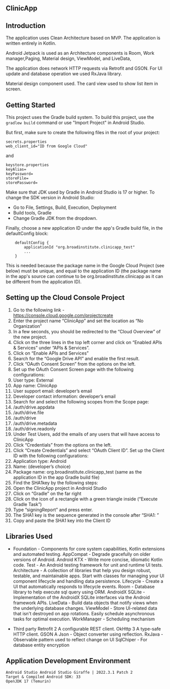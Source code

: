 ## ClinicApp

Introduction
------------
The application uses Clean Architecture based on MVP.
The application is written entirely in Kotlin.

Android Jetpack is used as an Architecture components is Room, Work manager,Paging, Material design, ViewModel, and LiveData,

The application does network HTTP requests via Retrofit and GSON. For UI update and database operation we used RxJava library. 

Material design component used. The card view used to show list item in screen.

Getting Started
---------------
   
This project uses the Gradle build system. To build this project, use the
`gradlew build` command or use "Import Project" in Android Studio. 

But first, make sure to create the following files in the root of your project:
    
    
```
secrets.properties
web_client_id="ID from Google Cloud"
```
    
and
    
```
keystore.properties
keyAlias=
keyPassword=
storeFile=
storePassword=
```
    
Make sure that JDK used by Gradle in Android Studio is 17 or higher. To change the SDK version in Android Studio:

* Go to File, Settings, Build, Execution, Deployment
* Build tools, Gradle
* Change Gradle JDK from the dropdown. 

Finally, choose a new application ID under the app's Gradle build file, in the defaultConfig block:

```
    defaultConfig {
        applicationId "org.broadinstitute.clinicapp_test"
        ...
    }
```

This is needed because the package name in the Google Cloud Project (see below) must be unique, and 
equal to the application ID (the package name in the app's source can continue to be org.broadinstitute.clinicapp
as it can be different from the application ID).

Setting up the Cloud Console Project
---------------
1. Go to the following link - https://console.cloud.google.com/projectcreate
2. Enter the project name “ClinicApp” and set the location as “No Organization”
3. In a few seconds, you should be redirected to the “Cloud Overview” of the new project.
4. Click on the three lines in the top left corner and click on “Enabled APIs & Services” under “APIs & Services”.
5. Click on “Enable APIs and Services”
6. Search for the “Google Drive API” and enable the first result.
7. Click “OAuth Consent Screen” from the options on the left.
8. Set up the OAuth Consent Screen page with the following configurations:
9. User type: External
10. App name: ClinicApp
11. User support email: developer’s email
12. Developer contact information: developer’s email
13. Search for and select the following scopes from the Scope page:
14. /auth/drive.appdata
15. /auth/drive.file
16. /auth/drive
17. /auth/drive.metadata
18. /auth/drive.readonly
19. Under Test Users, add the emails of any users that will have access to ClinicApp
20. Click “Credentials” from the options on the left.
21. Click “Create Credentials” and select “OAuth Client ID”. Set up the Client ID with the following configurations:
22. Application type: Android
23. Name: (developer’s choice)
24. Package name: org.broadinstitute.clinicapp_test (same as the application ID in the app Gradle build file)
25. Find the SHA1key by the following steps:
26. Open the ClinicApp project in Android Studio
27. Click on “Gradle” on the far right
28. Click on the icon of a rectangle with a green triangle inside (“Execute Gradle Task”)
29. Type “signingReport” and press enter.
30. The SHA1 key is the sequence generated in the console after “SHA1: ”
31. Copy and paste the SHA1 key into the Client ID

Libraries Used
--------------
* Foundation - Components for core system capabilities, Kotlin extensions  and automated testing.
  AppCompat - Degrade gracefully on older versions of Android.
  Android KTX - Write more concise, idiomatic Kotlin code.
  Test - An Android testing framework for unit and runtime UI tests.
  Architecture - A collection of libraries that help you design robust, testable, and maintainable apps.
  Start with classes for managing your UI component lifecycle and handling data persistence.
  Lifecycle - Create a UI that automatically responds to lifecycle events.
  Room - Database library to help execute sql query using ORM.
  AndroidX SQLite -  Implementation of the AndroidX SQLite interfaces via the Android framework APIs.
  LiveData - Build data objects that notify views when the underlying database changes.
  ViewModel - Store UI-related data that isn't destroyed on app rotations. Easily schedule asynchronous tasks for optimal execution.
  WorkManager - Scheduling mechanism

* Third party
  Retrofit 2 A configurable REST client.
  OkHttp 3 A type-safe HTTP client.
  GSON A Json - Object converter using reflection.
  RxJava - Observable pattern used to reflect change on UI
  SqlChiper - For database entity encryption

Application Development Environment
---------------
    Android Studio Android Studio Giraffe | 2022.3.1 Patch 2
    Target & Compiled Android SDK: 33
    OpenJDK 17 (Temurin)